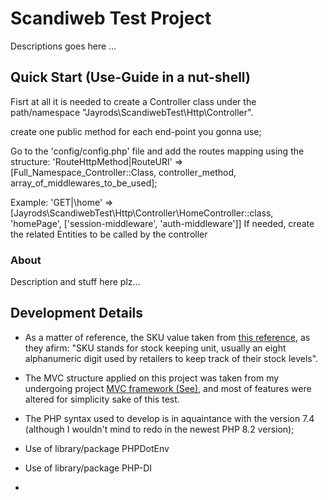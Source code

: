 # Scandiweb Test Project

Descriptions goes here ...

## Quick Start (Use-Guide in a nut-shell)

Fisrt at all it is needed to create a Controller class under the path/namespace "Jayrods\ScandiwebTest\Http\Controller".

create one public method for each end-point you gonna use;

Go to the 'config/config.php' file and add the routes mapping using the structure:
    'RouteHttpMethod|RouteURI' => [Full_Namespace_Controller::Class, controller_method, array_of_middlewares_to_be_used];

Example:
    'GET|\home' => [Jayrods\\ScandiwebTest\Http\Controller\HomeController::class, 'homePage', ['session-middleware', 'auth-middleware']]
If needed, create the related Entities to be called by the controller


### About

Description and stuff here plz...


## Development Details

- As a matter of reference, the SKU value taken from [this reference](https://squareup.com/us/en/the-bottom-line/operating-your-business/stock-keeping-unit#:~:text=SKU%20stands%20for%20%E2%80%9Cstock%20keeping,has%20a%20unique%20SKU%20number.), as they afirm: "SKU stands for stock keeping unit, usually an eight alphanumeric digit used by retailers to keep track of their stock levels".

- The MVC structure applied on this project was taken from my undergoing project [MVC framework (See)](https://github.com/Jadersonrilidio/mvc-framework), and most of features were altered for simplicity sake of this test.

- The PHP syntax used to develop is in aquaintance with the version 7.4 (although I wouldn't mind to redo in the newest PHP 8.2 version);

- Use of library/package PHPDotEnv

- Use of library/package PHP-DI

- 